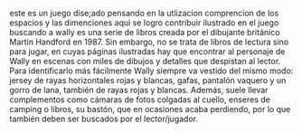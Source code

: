 este es un juego dise;ado pensando en la utlizacion 
comprencion de los espacios y las dimenciones aqui
se logro contribuir ilustrado en el juego buscando a wally
es una serie de libros creada por el 
dibujante británico Martin Handford en 1987.
Sin embargo, no se trata de libros de lectura sino para jugar,
en cuyas páginas ilustradas hay que encontrar al personaje de Wally 
en escenas con miles de dibujos y detalles que despistan al lector.
Para identificarlo más fácilmente Wally siempre va vestido del mismo modo: 
jersey de rayas horizontales rojas y blancas, gafas, pantalón vaquero y un gorro de lana,
también de rayas rojas y blancas. Además,
suele llevar complementos como cámaras de fotos colgadas al cuello, 
enseres de camping o libros, su bastón, que en ocasiones 
acaba perdiendo, por lo que también deben ser buscados por el lector/jugador.
